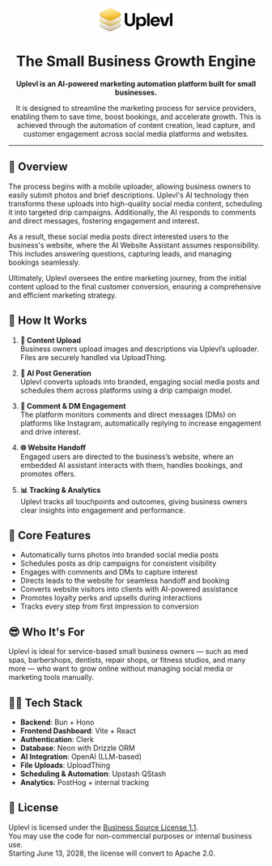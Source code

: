 <p align="center">
   <a href="https://uplevl.ai?utem_source=github" target="_blank" rel="noopener noreferrer">
      <img src="https://raw.githubusercontent.com/uplevl/uplevl/refs/heads/main/dashboard/assets/logo.svg" alt="Uplevl Logo" height="46">
   </a>
</p>
<div align="center">
   <h1>The Small Business Growth Engine</h1>
   <p>
      <strong>Uplevl is an AI-powered marketing automation platform built for small businesses.</strong>
   </p>
   <p>
      It is designed to streamline the marketing process for service providers, enabling them to save time, boost bookings, and accelerate growth. This is achieved through the automation of content creation, lead capture, and customer engagement across social media platforms and websites.
   </p>
</div>

---

## 🔎 Overview

The process begins with a mobile uploader, allowing business owners to easily submit photos and brief descriptions. Uplevl's AI technology then transforms these uploads into high-quality social media content, scheduling it into targeted drip campaigns. Additionally, the AI responds to comments and direct messages, fostering engagement and interest.

As a result, these social media posts direct interested users to the business's website, where the AI Website Assistant assumes responsibility. This includes answering questions, capturing leads, and managing bookings seamlessly.

Ultimately, Uplevl oversees the entire marketing journey, from the initial content upload to the final customer conversion, ensuring a comprehensive and efficient marketing strategy.

## 🚀 How It Works

1. **📱 Content Upload**  
   Business owners upload images and descriptions via Uplevl’s uploader. Files are securely handled via UploadThing.

2. **🤖 AI Post Generation**  
   Uplevl converts uploads into branded, engaging social media posts and schedules them across platforms using a drip campaign model.

3. **💬 Comment & DM Engagement**  
   The platform monitors comments and direct messages (DMs) on platforms like Instagram, automatically replying to increase engagement and drive interest.

4. **🌐 Website Handoff**  
   Engaged users are directed to the business’s website, where an embedded AI assistant interacts with them, handles bookings, and promotes offers.

5. **📊 Tracking & Analytics**  
   Uplevl tracks all touchpoints and outcomes, giving business owners clear insights into engagement and performance.

## 🎁 Core Features

- Automatically turns photos into branded social media posts
- Schedules posts as drip campaigns for consistent visibility
- Engages with comments and DMs to capture interest
- Directs leads to the website for seamless handoff and booking
- Converts website visitors into clients with AI-powered assistance
- Promotes loyalty perks and upsells during interactions
- Tracks every step from first impression to conversion

## 😎 Who It's For

Uplevl is ideal for service-based small business owners — such as med spas, barbershops, dentists, repair shops, or fitness studios, and many more — who want to grow online without managing social media or marketing tools manually.

## 🧑‍💻 Tech Stack

- **Backend**: Bun + Hono
- **Frontend Dashboard**: Vite + React
- **Authentication**: Clerk
- **Database**: Neon with Drizzle ORM
- **AI Integration**: OpenAI (LLM-based)
- **File Uploads**: UploadThing
- **Scheduling & Automation**: Upstash QStash
- **Analytics**: PostHog + internal tracking

## 📝 License

Uplevl is licensed under the [Business Source License 1.1](./LICENSE).  
You may use the code for non-commercial purposes or internal business use.  
Starting June 13, 2028, the license will convert to Apache 2.0.
